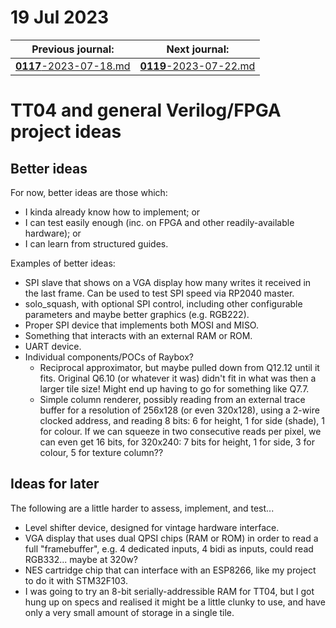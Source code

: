 # 19 Jul 2023

| Previous journal: | Next journal: |
|-|-|
| [**0117**-2023-07-18.md](./0117-2023-07-18.md) | [**0119**-2023-07-22.md](./0119-2023-07-22.md) |

# TT04 and general Verilog/FPGA project ideas

## Better ideas

For now, better ideas are those which:
*   I kinda already know how to implement; or
*   I can test easily enough (inc. on FPGA and other readily-available hardware); or
*   I can learn from structured guides.

Examples of better ideas:
*   SPI slave that shows on a VGA display how many writes it received in the last frame.
    Can be used to test SPI speed via RP2040 master.
*   solo_squash, with optional SPI control, including other configurable parameters
    and maybe better graphics (e.g. RGB222).
*   Proper SPI device that implements both MOSI and MISO.
*   Something that interacts with an external RAM or ROM.
*   UART device.
*   Individual components/POCs of Raybox?
    *   Reciprocal approximator, but maybe pulled down from Q12.12 until it fits.
        Original Q6.10 (or whatever it was) didn't fit in what was then a larger tile size!
        Might end up having to go for something like Q7.7.
    *   Simple column renderer, possibly reading from an external trace buffer for a resolution
        of 256x128 (or even 320x128), using a 2-wire clocked address, and reading 8 bits:
        6 for height, 1 for side (shade), 1 for colour. If we can squeeze in two consecutive
        reads per pixel, we can even get 16 bits, for 320x240: 7 bits for height, 1 for side,
        3 for colour, 5 for texture column??


## Ideas for later

The following are a little harder to assess, implement, and test...

*   Level shifter device, designed for vintage hardware interface.
*   VGA display that uses dual QPSI chips (RAM or ROM) in order to read a full "framebuffer",
    e.g. 4 dedicated inputs, 4 bidi as inputs, could read RGB332... maybe at 320w?
*   NES cartridge chip that can interface with an ESP8266, like my project to do it with STM32F103.
*   I was going to try an 8-bit serially-addressible RAM for TT04, but I got hung up on specs
    and realised it might be a little clunky to use, and have only a very small amount of
    storage in a single tile.

